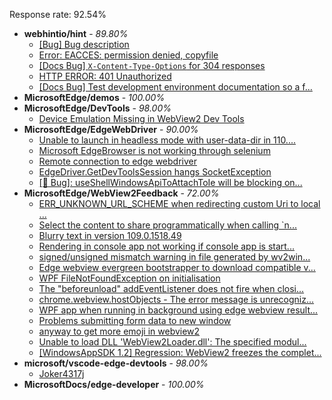 Response rate: 92.54%

* **webhintio/hint** - _89.80%_
  * [[Bug] Bug description](https://github.com/webhintio/hint/issues/5435)
  * [Error: EACCES: permission denied, copyfile](https://github.com/webhintio/hint/issues/5432)
  * [[Docs Bug] `X-Content-Type-Options` for 304 responses](https://github.com/webhintio/hint/issues/5417)
  * [HTTP ERROR: 401 Unauthorized](https://github.com/webhintio/hint/issues/5362)
  * [[Docs Bug] Test development environment documentation so a f...](https://github.com/webhintio/hint/issues/5404)
* **MicrosoftEdge/demos** - _100.00%_
* **MicrosoftEdge/DevTools** - _98.00%_
  * [Device Emulation Missing in WebView2 Dev Tools](https://github.com/MicrosoftEdge/DevTools/issues/134)
* **MicrosoftEdge/EdgeWebDriver** - _90.00%_
  * [Unable to launch in headless mode with user-data-dir in 110....](https://github.com/MicrosoftEdge/EdgeWebDriver/issues/69)
  * [Microsoft EdgeBrowser is not working through selenium](https://github.com/MicrosoftEdge/EdgeWebDriver/issues/68)
  * [Remote connection to edge webdriver](https://github.com/MicrosoftEdge/EdgeWebDriver/issues/67)
  * [EdgeDriver.GetDevToolsSession hangs SocketException](https://github.com/MicrosoftEdge/EdgeWebDriver/issues/65)
  * [[🐛 Bug]: useShellWindowsApiToAttachToIe will be blocking on...](https://github.com/MicrosoftEdge/EdgeWebDriver/issues/34)
* **MicrosoftEdge/WebView2Feedback** - _72.00%_
  * [ERR_UNKNOWN_URL_SCHEME when redirecting custom Uri to local ...](https://github.com/MicrosoftEdge/WebView2Feedback/issues/3230)
  * [Select the content to share programmatically when calling `n...](https://github.com/MicrosoftEdge/WebView2Feedback/issues/3188)
  * [Blurry text in version 109.0.1518.49](https://github.com/MicrosoftEdge/WebView2Feedback/issues/3180)
  * [Rendering in console app not working if console app is start...](https://github.com/MicrosoftEdge/WebView2Feedback/issues/3177)
  * [signed/unsigned mismatch warning in file generated by wv2win...](https://github.com/MicrosoftEdge/WebView2Feedback/issues/3169)
  * [Edge webview evergreen bootstrapper to download compatible v...](https://github.com/MicrosoftEdge/WebView2Feedback/issues/3228)
  * [WPF FileNotFoundException on initialisation](https://github.com/MicrosoftEdge/WebView2Feedback/issues/3222)
  * [The "beforeunload" addEventListener does not fire when closi...](https://github.com/MicrosoftEdge/WebView2Feedback/issues/3217)
  * [chrome.webview.hostObjects - The error message is unrecogniz...](https://github.com/MicrosoftEdge/WebView2Feedback/issues/3210)
  * [WPF app when running in background using edge webview result...](https://github.com/MicrosoftEdge/WebView2Feedback/issues/3207)
  * [Problems submitting form data to new window ](https://github.com/MicrosoftEdge/WebView2Feedback/issues/3203)
  * [anyway to get more emoji in webview2](https://github.com/MicrosoftEdge/WebView2Feedback/issues/3182)
  * [Unable to load DLL 'WebView2Loader.dll': The specified modul...](https://github.com/MicrosoftEdge/WebView2Feedback/issues/3172)
  * [[WindowsAppSDK 1.2] Regression: WebView2 freezes the complet...](https://github.com/MicrosoftEdge/WebView2Feedback/issues/3167)
* **microsoft/vscode-edge-devtools** - _98.00%_
  * [Joker4317j](https://github.com/microsoft/vscode-edge-devtools/issues/1377)
* **MicrosoftDocs/edge-developer** - _100.00%_